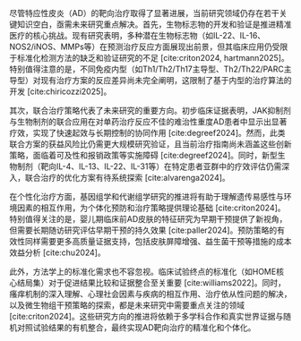 尽管特应性皮炎（AD）的靶向治疗取得了显著进展，当前研究领域仍存在若干关键知识空白，亟需未来研究重点解决。首先，生物标志物的开发和验证是推进精准医疗的核心挑战。现有研究表明，多种潜在生物标志物（如IL-22、IL-16、NOS2/iNOS、MMPs等）在预测治疗反应方面展现出前景，但其临床应用仍受限于标准化检测方法的缺乏和验证研究的不足 [cite:criton2024, hartmann2025]。特别值得注意的是，不同免疫内型（如Th1/Th2/Th17主导型、Th2/Th22/PARC主导型）对现有治疗方案的反应差异尚未完全阐明，这限制了基于内型的治疗算法的开发 [cite:chiricozzi2025]。

其次，联合治疗策略代表了未来研究的重要方向。初步临床证据表明，JAK抑制剂与生物制剂的联合应用在对单药治疗反应不佳的难治性重度AD患者中显示出显著疗效，实现了快速起效与长期控制的协同作用 [cite:degreef2024]。然而，此类联合方案的获益风险比仍需更大规模研究验证，且当前治疗指南尚未涵盖这些创新策略，面临着可及性和报销政策等实施障碍 [cite:degreef2024]。同时，新型生物制剂（靶向IL-4、IL-13、IL-22、IL-31等）在特定患者亚群中的疗效评估仍需深入，联合治疗的优化方案有待系统探索 [cite:alvarenga2024]。

在个性化治疗方面，基因组学和代谢组学研究的推进将有助于理解遗传易感性与环境因素的相互作用，为个体化预防和治疗策略提供理论基础 [cite:criton2024]。特别值得关注的是，婴儿期临床前AD皮肤的特征研究为早期干预提供了新视角，但需要长期随访研究评估早期干预的持久效果 [cite:paller2024]。预防策略的有效性同样需要更多高质量证据支持，包括皮肤屏障增强、益生菌干预等措施的成本效益分析 [cite:chu2024]。

此外，方法学上的标准化需求也不容忽视。临床试验终点的标准化（如HOME核心结局集）对于促进结果比较和证据整合至关重要 [cite:williams2022]。同时，瘙痒机制的深入理解、心理社会因素与疾病的相互作用、治疗依从性问题的解决，以及微生物组干预策略的探索，都是未来研究中需要重点关注的领域 [cite:criton2024]。这些研究方向的推进将依赖于多学科合作和真实世界证据与随机对照试验结果的有机整合，最终实现AD靶向治疗的精准化和个体化。